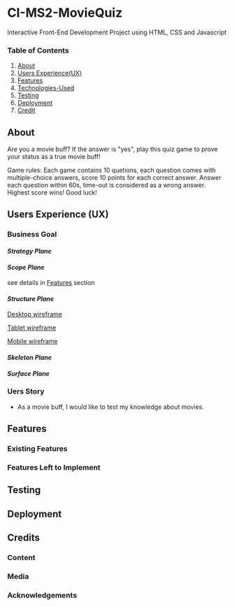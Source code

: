 # CI-MS2-MovieQuiz
Interactive Front-End Development Project using HTML, CSS and Javascript

### Table of Contents
1. [About](#About)
2. [Users Experience(UX)](#Users-Experience(UX))
3. [Features](#Features)
4. [Technologies-Used](#Technologies-Used)
5. [Testing](#Testing)
6. [Deployment](#Deployment)
7. [Credit](#Credit)

## About

Are you a movie buff? If the answer is "yes", play this quiz game to prove your status as a true movie buff! 

Game rules: Each game contains 10 quetions, each question comes with multiple-choice answers, score 10 points for each correct answer. Answer each question within 60s, time-out is considered as a wrong answer. Highest score wins! Good luck!

## Users Experience (UX)

### **Business Goal**



#### *Strategy Plane*

#### *Scope Plane*

see details in [Features](#Features) section

#### *Structure Plane*

[Desktop wireframe](assets/images/MS2-MovieQuiz-desktop.pdf)

[Tablet wireframe](assets/images/MS2-MovieQuiz-Tablet.pdf)

[Mobile wireframe](assets/images/MS2-MovieQuiz-Mobile.pdf)
#### *Skeleton Plane*


#### *Surface Plane*

### **Uers Story**
* As a movie buff, I would like to test my knowledge about movies.
## Features

### Existing Features
### Features Left to Implement
## Testing

## Deployment 

## Credits

### Content
### Media
### Acknowledgements